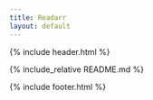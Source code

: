 ```yaml
---
title: Readarr
layout: default
---
```


{% include header.html %}

{% include_relative README.md %}

{% include footer.html %}
